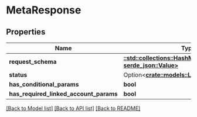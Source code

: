 # MetaResponse

## Properties

Name | Type | Description | Notes
------------ | ------------- | ------------- | -------------
**request_schema** | [**::std::collections::HashMap<String, serde_json::Value>**](serde_json::Value.md) |  | 
**status** | Option<[**crate::models::LinkedAccountStatus**](LinkedAccountStatus.md)> |  | [optional]
**has_conditional_params** | **bool** |  | 
**has_required_linked_account_params** | **bool** |  | 

[[Back to Model list]](../README.md#documentation-for-models) [[Back to API list]](../README.md#documentation-for-api-endpoints) [[Back to README]](../README.md)


